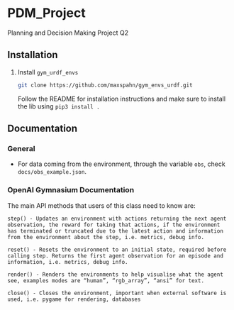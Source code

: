 # PDM_Project
Planning and Decision Making Project Q2
## Installation
1. Install `gym_urdf_envs`
    ```bash
    git clone https://github.com/maxspahn/gym_envs_urdf.git
    ```
    Follow the README for installation instructions and make sure to install the lib using `pip3 install .`
## Documentation
### General
* For data coming from the environment, through the variable `obs`, check `docs/obs_example.json`.

### OpenAI Gymnasium Documentation

The main API methods that users of this class need to know are:

    step() - Updates an environment with actions returning the next agent observation, the reward for taking that actions, if the environment has terminated or truncated due to the latest action and information from the environment about the step, i.e. metrics, debug info.

    reset() - Resets the environment to an initial state, required before calling step. Returns the first agent observation for an episode and information, i.e. metrics, debug info.

    render() - Renders the environments to help visualise what the agent see, examples modes are “human”, “rgb_array”, “ansi” for text.

    close() - Closes the environment, important when external software is used, i.e. pygame for rendering, databases

